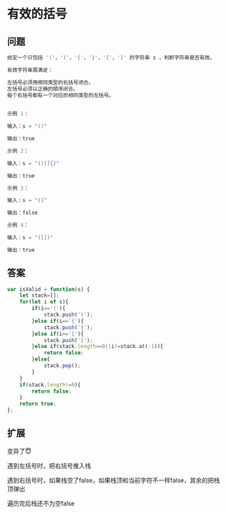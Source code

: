 # 有效的括号
## 问题
```js
给定一个只包括 '('，')'，'{'，'}'，'['，']' 的字符串 s ，判断字符串是否有效。

有效字符串需满足：

左括号必须用相同类型的右括号闭合。
左括号必须以正确的顺序闭合。
每个右括号都有一个对应的相同类型的左括号。
 

示例 1：

输入：s = "()"

输出：true

示例 2：

输入：s = "()[]{}"

输出：true

示例 3：

输入：s = "(]"

输出：false

示例 4：

输入：s = "([])"

输出：true

```
## 答案
```js
var isValid = function(s) {
    let stack=[];
    for(let i of s){
        if(i=='('){
            stack.push(')');
        }else if(i=='{'){
            stack.push('}');
        }else if(i=='['){
            stack.push(']');
        }else if(stack.length==0||i!=stack.at(-1)){
            return false;
        }else{
            stack.pop();
        }
    }
    if(stack.length!=0){
        return false;
    }
    return true;
};

```
## 扩展

变异了😇

遇到左括号时，把右括号推入栈

遇到右括号时，如果栈空了false，如果栈顶和当前字符不一样false，其余的把栈顶弹出

遍历完后栈还不为空false